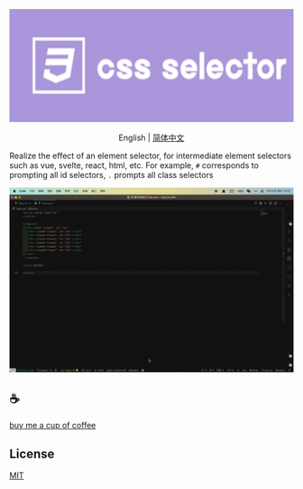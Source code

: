 <p align="center">
<img height="200" src="./assets/kv.png" alt="css selector">
</p>
<p align="center"> English | <a href="./README_zh.md">简体中文</a></p>

Realize the effect of an element selector, for intermediate element selectors such as vue, svelte, react, html, etc. For example, `#` corresponds to prompting all id selectors, `.` prompts all class selectors

![demo](assets/demo.gif)

## :coffee:

[buy me a cup of coffee](https://github.com/Simon-He95/sponsor)

## License

[MIT](./license)

